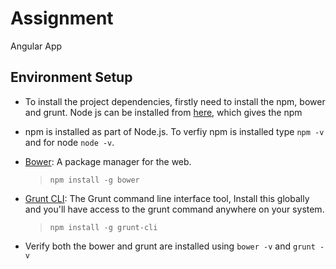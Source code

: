 # Assignment
Angular App

## Environment Setup
- To install the project dependencies, firstly need to install the npm, bower and grunt. Node js can be installed from [here](https://nodejs.org/en/), which gives the npm
- npm is installed as part of Node.js. To verfiy npm is installed type `npm -v` and for node `node -v`.
- [Bower](http://bower.io/): A package manager for the web. 

	> `npm install -g bower`
- [Grunt CLI](https://github.com/gruntjs/grunt-cli): The Grunt command line interface tool, Install this globally and you'll have access to the grunt command anywhere on your system.

	> `npm install -g grunt-cli`
- Verify both the bower and grunt are installed using `bower -v` and `grunt -v`
